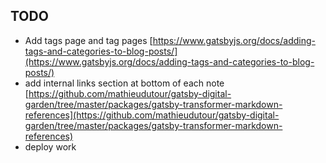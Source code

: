 ## TODO

- Add tags page and tag pages [https://www.gatsbyjs.org/docs/adding-tags-and-categories-to-blog-posts/](https://www.gatsbyjs.org/docs/adding-tags-and-categories-to-blog-posts/)
- add internal links section at bottom of each note [https://github.com/mathieudutour/gatsby-digital-garden/tree/master/packages/gatsby-transformer-markdown-references](https://github.com/mathieudutour/gatsby-digital-garden/tree/master/packages/gatsby-transformer-markdown-references)
- deploy work

